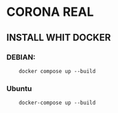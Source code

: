 # CORONA REAL

## INSTALL WHIT DOCKER

### DEBIAN:
```
    docker compose up --build 
```

### Ubuntu
```
    docker-compose up --build 
```